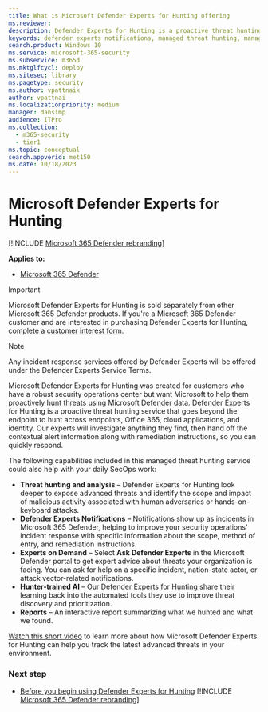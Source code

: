```yaml
---
title: What is Microsoft Defender Experts for Hunting offering
ms.reviewer:
description: Defender Experts for Hunting is a proactive threat hunting service that goes beyond the endpoint to hunt across endpoints
keywords: defender experts notifications, managed threat hunting, managed detection and response (MDR) service, DEX, Microsoft Defender Experts, Defender experts service, Microsoft Defender Experts for hunting, threat hunting and analysis, microsoft incident response, experts on demand, EOD, Defender experts reports
search.product: Windows 10
ms.service: microsoft-365-security
ms.subservice: m365d
ms.mktglfcycl: deploy
ms.sitesec: library
ms.pagetype: security
ms.author: vpattnaik
author: vpattnai
ms.localizationpriority: medium
manager: dansimp
audience: ITPro
ms.collection:
  - m365-security
  - tier1
ms.topic: conceptual
search.appverid: met150
ms.date: 10/18/2023
---
```


# Microsoft Defender Experts for Hunting

[!INCLUDE [Microsoft 365 Defender rebranding](../../includes/microsoft-defender.md)]

**Applies to:**

- [Microsoft 365 Defender](https://go.microsoft.com/fwlink/?linkid=2118804)

> [!IMPORTANT]
> Microsoft Defender Experts for Hunting is sold separately from other Microsoft 365 Defender products. If you're a Microsoft 365 Defender customer and are interested in purchasing Defender Experts for Hunting, complete a [customer interest form](https://aka.ms/DEX4HuntingCustomerInterestForm).

> [!NOTE]
> Any incident response services offered by Defender Experts will be offered under the Defender Experts Service Terms.

Microsoft Defender Experts for Hunting was created for customers who have a robust security operations center but want Microsoft to help them proactively hunt threats using Microsoft Defender data. Defender Experts for Hunting is a proactive threat hunting service that goes beyond the endpoint to hunt across endpoints, Office 365, cloud applications, and identity. Our experts will investigate anything they find, then hand off the contextual alert information along with remediation instructions, so you can quickly respond.

The following capabilities included in this managed threat hunting service could also help with your daily SecOps work:

- **Threat hunting and analysis** – Defender Experts for Hunting look deeper to expose advanced threats and identify the scope and impact of malicious activity associated with human adversaries or hands-on-keyboard attacks.
- **Defender Experts Notifications** – Notifications show up as incidents in Microsoft 365 Defender, helping to improve your security operations' incident response with specific information about the scope, method of entry, and remediation instructions.
- **Experts on Demand** – Select **Ask Defender Experts** in the Microsoft Defender portal to get expert advice about threats your organization is facing. You can ask for help on a specific incident, nation-state actor, or attack vector-related notifications.
- **Hunter-trained AI** – Our Defender Experts for Hunting share their learning back into the automated tools they use to improve threat discovery and prioritization.
- **Reports** – An interactive report summarizing what we hunted and what we found.

[Watch this short video](https://youtu.be/4t1JgE0X0jc) to learn more about how Microsoft Defender Experts for Hunting can help you track the latest advanced threats in your environment.

### Next step

- [Before you begin using Defender Experts for Hunting](before-you-begin-defender-experts.md)
[!INCLUDE [Microsoft 365 Defender rebranding](../../includes/defender-m3d-techcommunity.md)]
